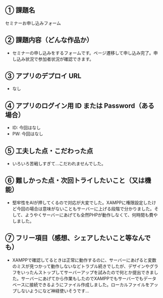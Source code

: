 ## ① 課題名

セミナーお申し込みフォーム

## ② 課題内容（どんな作品か）

- セミナーの申し込みをするフォームです。ページ遷移して申し込み完了。申し込み状況で参加者状況が確認できます。

## ③ アプリのデプロイ URL

- なし

## ④ アプリのログイン用 ID または Password（ある場合）

- ID: 今回はなし
- PW: 今回はなし

## ⑤ 工夫した点・こだわった点

- いろいろ苦戦しすぎて…こだわれませんでした。

## ⑥ 難しかった点・次回トライしたいこと（又は機能）

- 堅牢性をAIが押してくるので対応が大変でした。XAMPPに権限設定したけど今回の場合は意味がないこともサーバーに上げる段階で分かりました。そして、ようやくサーバーにあげても全然PHPが動作しなくて、何時間も費やしました。

## ⑦ フリー項目（感想、シェアしたいこと等なんでも）

- XAMPPで確認してるときは正常に動作するのに、サーバーにあげると変数のミスが見つかって動作しないなどトラブル続きでしたが、デザインやグラフをいったんストップしてサーバーアップを試みたので何とか提出できました。サーバーにあげてから作業もしたのでXAMPPでもサーバーでもデータベースに接続できるようにファイル作成しました。ローカルファイルをアップしないようになど神経使いそうです…